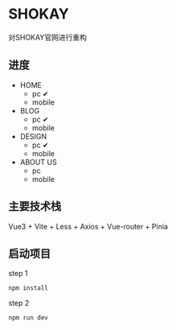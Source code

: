 # SHOKAY
对SHOKAY官网进行重构

## 进度
- HOME
    - pc ✔
    - mobile
- BLOG
    - pc ✔
    - mobile
- DESIGN
    - pc ✔
    - mobile
- ABOUT US
    - pc
    - mobile

## 主要技术栈
Vue3 + Vite + Less + Axios + Vue-router + Pinia

## 启动项目
step 1
```shell
npm install
```
step 2
```shell
npm run dev
```

